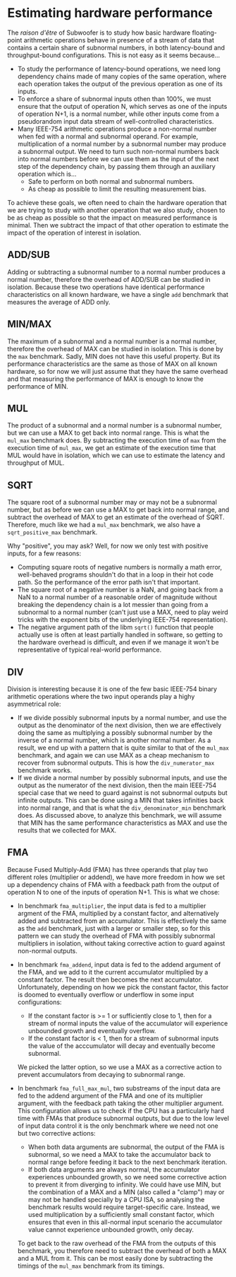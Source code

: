 # Estimating hardware performance

The _raison d'être_ of Subwoofer is to study how basic hardware floating-point
arithmetic operations behave in presence of a stream of data that contains a
certain share of subnormal numbers, in both latency-bound and throughput-bound
configurations. This is not easy as it seems because...

- To study the performance of latency-bound operations, we need long dependency
  chains made of many copies of the same operation, where each operation takes
  the output of the previous operation as one of its inputs.
- To enforce a share of subnormal inputs othen than 100%, we must ensure that
  the output of operation N, which serves as one of the inputs of operation N+1,
  is a normal number, while other inputs come from a pseudorandom input data
  stream of well-controlled characteristics.
- Many IEEE-754 arithmetic operations produce a non-normal number when fed with
  a normal and subnormal operand. For example, multiplication of a normal number
  by a subnormal number may produce a subnormal output. We need to turn such
  non-normal numbers back into normal numbers before we can use them as the
  input of the next step of the dependency chain, by passing them through an
  auxiliary operation which is...
  * Safe to perform on both normal and subnormal numbers.
  * As cheap as possible to limit the resulting measurement bias.

To achieve these goals, we often need to chain the hardware operation that we
are trying to study with another operation that we also study, chosen to be as
cheap as possible so that the impact on measured performance is minimal. Then we
subtract the impact of that other operation to estimate the impact of the
operation of interest in isolation.

## ADD/SUB

Adding or subtracting a subnormal number to a normal number produces a normal
number, therefore the overhead of ADD/SUB can be studied in isolation. Because
these two operations have identical performance characteristics on all known
hardware, we have a single `add` benchmark that measures the average of ADD
only.

## MIN/MAX

The maximum of a subnormal and a normal number is a normal number, therefore the
overhead of MAX can be studied in isolation. This is done by the `max`
benchmark. Sadly, MIN does not have this useful property. But its performance
characteristics are the same as those of MAX on all known hardware, so for now
we will just assume that they have the same overhead and that measuring the
performance of MAX is enough to know the performance of MIN.

## MUL

The product of a subnormal and a normal number is a subnormal number, but we can
use a MAX to get back into normal range. This is what the `mul_max` benchmark
does. By subtracting the execution time of `max` from the execution time of
`mul_max`, we get an estimate of the execution time that MUL would have in
isolation, which we can use to estimate the latency and throughput of MUL.

## SQRT

The square root of a subnormal number may or may not be a subnormal number, but
as before we can use a MAX to get back into normal range, and subtract the
overhead of MAX to get an estimate of the overhead of SQRT. Therefore, much like
we had a `mul_max` benchmark, we also have a `sqrt_positive_max` benchmark.

Why "positive", you may ask? Well, for now we only test with positive inputs,
for a few reasons:

- Computing square roots of negative numbers is normally a math error,
  well-behaved programs shouldn't do that in a loop in their hot code path. So
  the performance of the error path isn't that important.
- The square root of a negative number is a NaN, and going back from a NaN to a
  normal number of a reasonable order of magnitude without breaking the
  dependency chain is a lot messier than going from a subnormal to a normal
  number (can't just use a MAX, need to play weird tricks with the exponent bits
  of the underlying IEEE-754 representation).
- The negative argument path of the libm `sqrt()` function that people actually
  use is often at least partially handled in software, so getting to the
  hardware overhead is difficult, and even if we manage it won't be
  representative of typical real-world performance.

## DIV

Division is interesting because it is one of the few basic IEEE-754 binary
arithmetic operations where the two input operands play a highy asymmetrical
role:

- If we divide possibly subnormal inputs by a normal number, and use the output
  as the denominator of the next division, then we are effectively doing the
  same as multiplying a possibly subnormal number by the inverse of a normal
  number, which is another normal number. As a result, we end up with a pattern
  that is quite similar to that of the `mul_max` benchmark, and again we can use
  MAX as a cheap mechanism to recover from subnormal outputs. This is how the
  `div_numerator_max` benchmark works.
- If we divide a normal number by possibly subnormal inputs, and use the output
  as the numerator of the next division, then the main IEEE-754 special case
  that we need to guard against is not subnormal outputs but infinite outputs.
  This can be done using a MIN that takes infinities back into normal range, and
  that is what the `div_denominator_min` benchmark does. As discussed above, to
  analyze this benchmark, we will assume that MIN has the same performance
  characteristics as MAX and use the results that we collected for MAX.

## FMA

Because Fused Multiply-Add (FMA) has three operands that play two different
roles (multiplier or addend), we have more freedom in how we set up a dependency
chains of FMA with a feedback path from the output of operation N to one of the
inputs of operation N+1. This is what we chose:

* In benchmark `fma_multiplier`, the input data is fed to a multiplier argment
  of the FMA, multiplied by a constant factor, and alternatively added and
  subtracted from an accumulator. This is effectively the same as the `add`
  benchmark, just with a larger or smaller step, so for this pattern we can
  study the overhead of FMA with possibly subnormal multipliers in isolation,
  without taking corrective action to guard against non-normal outputs.
* In benchmark `fma_addend`, input data is fed to the addend argument of the
  FMA, and we add to it the current accumulator multiplied by a constant factor.
  The result then becomes the next accumulator. Unfortunately, depending on how
  we pick the constant factor, this factor is doomed to eventually overflow or
  underflow in some input configurations:

  - If the constant factor is >= 1 or sufficiently close to 1, then for a stream
    of normal inputs the value of the accumulator will experience unbounded
    growth and eventually overflow.
  - If the constant factor is < 1, then for a stream of subnormal inputs the
    value of the acccumulator will decay and eventually become subnormal.

  We picked the latter option, so we use a MAX as a corrective action to prevent
  accumulators from decaying to subnormal range.
* In benchmark `fma_full_max_mul`, two substreams of the input data are fed to
  the addend argument of the FMA and one of its multiplier argument, with the
  feedback path taking the other multiplier argument. This configuration allows
  us to check if the CPU has a particularly hard time with FMAs that produce
  subnormal outputs, but due to the low level of input data control it is the
  only benchmark where we need not one but two corrective actions:

  - When both data arguments are subnormal, the output of the FMA is subnormal,
    so we need a MAX to take the accumulator back to normal range before feeding
    it back to the next benchmark iteration.
  - If both data arguments are always normal, the accumulator experiences
    unbounded growth, so we need some corrective action to prevent it from
    diverging to infinity. We could have use MIN, but the combination of a MAX
    and a MIN (also called a "clamp") may or may not be handled specially by a
    CPU ISA, so analysing the benchmark results would require target-specific
    care. Instead, we used multiplication by a sufficiently small constant
    factor, which ensures that even in this all-normal input scenario the
    accumulator value cannot experience unbounded growth, only decay.

  To get back to the raw overhead of the FMA from the outputs of this benchmark,
  you therefore need to subtract the overhead of both a MAX and a MUL from it.
  This can be most easily done by subtracting the timings of the `mul_max`
  benchmark from its timings.

